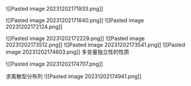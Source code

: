 ![[Pasted image 20231202171933.png]]

![[Pasted image 20231202171840.png]]
![[Pasted image 20231202172124.png]]

![[Pasted image 20231202172229.png]]
![[Pasted image 20231202173512.png]]
![[Pasted image 20231202173541.png]]
![[Pasted image 20231202174603.png]]
多变量独立性的性质

![[Pasted image 20231202174707.png]]

求离散型分布列
![[Pasted image 20231202174941.png]]